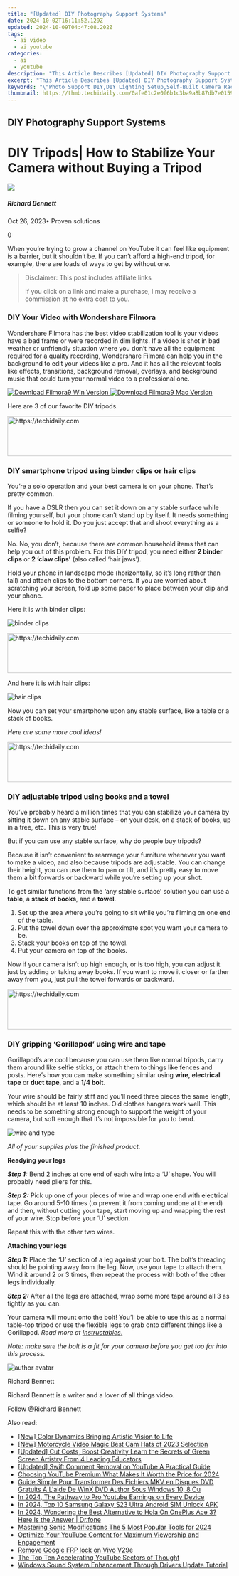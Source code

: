 ```yaml
---
title: "[Updated] DIY Photography Support Systems"
date: 2024-10-02T16:11:52.129Z
updated: 2024-10-09T04:47:08.202Z
tags:
  - ai video
  - ai youtube
categories:
  - ai
  - youtube
description: "This Article Describes [Updated] DIY Photography Support Systems"
excerpt: "This Article Describes [Updated] DIY Photography Support Systems"
keywords: "\"Photo Support DIY,DIY Lighting Setup,Self-Built Camera Rack,Portable Gear Stand,Easy Photography Stands,Personalized Backdrop System,Versatile Camera Mounts\""
thumbnail: https://thmb.techidaily.com/0afe01c2e0f6b1c3ba9a8b87db7e0159921da64d28f55d619b92fd6d20b9c57c.jpg
---
```


## DIY Photography Support Systems

# DIY Tripods| How to Stabilize Your Camera without Buying a Tripod

![](https://images.wondershare.com/filmora/article-images/richard-bennett.jpg)

##### Richard Bennett

 Oct 26, 2023• Proven solutions

[0](#commentsBoxSeoTemplate)

When you’re trying to grow a channel on YouTube it can feel like equipment is a barrier, but it shouldn’t be. If you can’t afford a high-end tripod, for example, there are loads of ways to get by without one.

>  Disclaimer: This post includes affiliate links
>
>  If you click on a link and make a purchase, I may receive a commission at no extra cost to you.
>

### DIY Your Video with Wondershare Filmora

Wondershare Filmora has the best video stabilization tool is your videos have a bad frame or were recorded in dim lights. If a video is shot in bad weather or unfriendly situation where you don’t have all the equipment required for a quality recording, Wondershare Filmora can help you in the background to edit your videos like a pro. And it has all the relevant tools like effects, transitions, background removal, overlays, and background music that could turn your normal video to a professional one.

[![Download Filmora9 Win Version](https://images.wondershare.com/filmora/guide/download-btn-win.jpg) ](https://tools.techidaily.com/wondershare/filmora/download/) [![Download Filmora9 Mac Version](https://images.wondershare.com/filmora/guide/download-btn-mac.jpg) ](https://tools.techidaily.com/wondershare/filmora/download/)

Here are 3 of our favorite DIY tripods.

<!-- affiliate ads begin -->
<a href="https://dhgate.sjv.io/c/5597632/1175223/12108" target="_top" id="1175223">
  <img src="//a.impactradius-go.com/display-ad/12108-1175223" border="0" alt="https://techidaily.com" width="728" height="90"/>
</a>
<img height="0" width="0" src="https://dhgate.sjv.io/i/5597632/1175223/12108" style="position:absolute;visibility:hidden;" border="0" />
<!-- affiliate ads end -->

### **DIY smartphone tripod using binder clips or hair clips**

You’re a solo operation and your best camera is on your phone. That’s pretty common.

If you have a DSLR then you can set it down on any stable surface while filming yourself, but your phone can’t stand up by itself. It needs something or someone to hold it. Do you just accept that and shoot everything as a selfie?

No. No, you don’t, because there are common household items that can help you out of this problem. For this DIY tripod, you need either **2 binder clips** or **2 ‘claw clips’** (also called ‘hair jaws’).

Hold your phone in landscape mode (horizontally, so it’s long rather than tall) and attach clips to the bottom corners. If you are worried about scratching your screen, fold up some paper to place between your clip and your phone.

Here it is with binder clips:

![binder clips](https://images.wondershare.com/filmora/article-images/binder-clips.jpg)

<!-- affiliate ads begin -->
<a href="https://ephamedtechinc.pxf.io/c/5597632/2136622/26400" target="_top" id="2136622">
  <img src="//a.impactradius-go.com/display-ad/26400-2136622" border="0" alt="https://techidaily.com" width="728" height="90"/>
</a>
<img height="0" width="0" src="https://ephamedtechinc.pxf.io/i/5597632/2136622/26400" style="position:absolute;visibility:hidden;" border="0" />
<!-- affiliate ads end -->

And here it is with hair clips:

![hair clips](https://images.wondershare.com/filmora/article-images/hair-clips.jpg)

Now you can set your smartphone upon any stable surface, like a table or a stack of books.

 _Here are some more cool ideas!_

<!-- affiliate ads begin -->
<a href="https://ephamedtechinc.pxf.io/c/5597632/2137218/26400" target="_top" id="2137218">
  <img src="//a.impactradius-go.com/display-ad/26400-2137218" border="0" alt="https://techidaily.com" width="728" height="90"/>
</a>
<img height="0" width="0" src="https://ephamedtechinc.pxf.io/i/5597632/2137218/26400" style="position:absolute;visibility:hidden;" border="0" />
<!-- affiliate ads end -->

### **DIY adjustable tripod using books and a towel**

You’ve probably heard a million times that you can stabilize your camera by sitting it down on any stable surface – on your desk, on a stack of books, up in a tree, etc. This is very true!

But if you can use any stable surface, why do people buy tripods?

Because it isn’t convenient to rearrange your furniture whenever you want to make a video, and also because tripods are adjustable. You can change their height, you can use them to pan or tilt, and it’s pretty easy to move them a bit forwards or backward while you’re setting up your shot.

To get similar functions from the ‘any stable surface’ solution you can use a **table**, a **stack of books**, and a **towel**.

1. Set up the area where you’re going to sit while you’re filming on one end of the table.
2. Put the towel down over the approximate spot you want your camera to be.
3. Stack your books on top of the towel.
4. Put your camera on top of the books.

Now if your camera isn’t up high enough, or is too high, you can adjust it just by adding or taking away books. If you want to move it closer or farther away from you, just pull the towel forwards or backward.

<!-- affiliate ads begin -->
<a href="https://appsumo.8odi.net/c/5597632/2151864/7443" target="_top" id="2151864">
  <img src="//a.impactradius-go.com/display-ad/7443-2151864" border="0" alt="https://techidaily.com" width="600" height="90"/>
</a>
<img height="0" width="0" src="https://appsumo.8odi.net/i/5597632/2151864/7443" style="position:absolute;visibility:hidden;" border="0" />
<!-- affiliate ads end -->

### **DIY gripping ‘Gorillapod’ using wire and tape**

Gorillapod’s are cool because you can use them like normal tripods, carry them around like selfie sticks, or attach them to things like fences and posts. Here’s how you can make something similar using **wire**, **electrical tape** or **duct tape**, and a **1/4 bolt**.

Your wire should be fairly stiff and you’ll need three pieces the same length, which should be at least 10 inches. Old clothes hangers work well. This needs to be something strong enough to support the weight of your camera, but soft enough that it’s not impossible for you to bend.

 ![wire and type](https://images.wondershare.com/filmora/article-images/wire-and-type.jpg)

_All of your supplies plus the finished product._

**Readying your legs**

**_Step 1:_** Bend 2 inches at one end of each wire into a ‘U’ shape. You will probably need pliers for this.

**_Step 2:_** Pick up one of your pieces of wire and wrap one end with electrical tape. Go around 5-10 times (to prevent it from coming undone at the end) and then, without cutting your tape, start moving up and wrapping the rest of your wire. Stop before your ‘U’ section.

Repeat this with the other two wires.

 **Attaching your legs**

_**Step 1:**_ Place the ‘U’ section of a leg against your bolt. The bolt’s threading should be pointing away from the leg. Now, use your tape to attach them. Wind it around 2 or 3 times, then repeat the process with both of the other legs individually.

_**Step 2:**_ After all the legs are attached, wrap some more tape around all 3 as tightly as you can.

 Your camera will mount onto the bolt! You’ll be able to use this as a normal table-top tripod or use the flexible legs to grab onto different things like a Gorillapod. _Read more at_ [_Instructables_.](http://www.instructables.com/id/Pocket-Tripod/)

_Note: make sure the bolt is a fit for your camera before you get too far into this process._

![author avatar](https://images.wondershare.com/filmora/article-images/richard-bennett.jpg)

Richard Bennett

Richard Bennett is a writer and a lover of all things video.

Follow @Richard Bennett

<ins class="adsbygoogle"
     style="display:block"
     data-ad-format="autorelaxed"
     data-ad-client="ca-pub-7571918770474297"
     data-ad-slot="1223367746"></ins>

<ins class="adsbygoogle"
     style="display:block"
     data-ad-client="ca-pub-7571918770474297"
     data-ad-slot="8358498916"
     data-ad-format="auto"
     data-full-width-responsive="true"></ins>

<span class="atpl-alsoreadstyle">Also read:</span>
<div><ul>
<li><a href="https://extra-lessons.techidaily.com/new-color-dynamics-bringing-artistic-vision-to-life/"><u>[New] Color Dynamics Bringing Artistic Vision to Life</u></a></li>
<li><a href="https://some-guidance.techidaily.com/new-motorcycle-video-magic-best-cam-hats-of-2023-selection/"><u>[New] Motorcycle Video Magic Best Cam Hats of 2023 Selection</u></a></li>
<li><a href="https://youtube-zero.techidaily.com/ed-cut-costs-boost-creativity-learn-the-secrets-of-green-screen-artistry-from-4-leading-educators/"><u>[Updated] Cut Costs, Boost Creativity Learn the Secrets of Green Screen Artistry From 4 Leading Educators</u></a></li>
<li><a href="https://youtube-webster.techidaily.com/ed-swift-comment-removal-on-youtube-a-practical-guide/"><u>[Updated] Swift Comment Removal on YouTube A Practical Guide</u></a></li>
<li><a href="https://youtube-zero.techidaily.com/ing-youtube-premium-what-makes-it-worth-the-price-for-2024/"><u>Choosing YouTube Premium What Makes It Worth the Price for 2024</u></a></li>
<li><a href="https://some-guidance.techidaily.com/guide-simple-pour-transformer-des-fichiers-mkv-en-disques-dvd-gratuits-a-laide-de-winx-dvd-author-sous-windows-10-8-ou/"><u>Guide Simple Pour Transformer Des Fichiers MKV en Disques DVD Gratuits À L'aide De WinX DVD Author Sous Windows 10, 8 Ou</u></a></li>
<li><a href="https://youtube-zero.techidaily.com/24-the-pathway-to-pro-youtube-earnings-on-every-device/"><u>In 2024, The Pathway to Pro Youtube Earnings on Every Device</u></a></li>
<li><a href="https://sim-unlock.techidaily.com/in-2024-top-10-samsung-galaxy-s23-ultra-android-sim-unlock-apk-by-drfone-android/"><u>In 2024, Top 10 Samsung Galaxy S23 Ultra Android SIM Unlock APK</u></a></li>
<li><a href="https://phone-solutions.techidaily.com/in-2024-wondering-the-best-alternative-to-hola-on-oneplus-ace-3-here-is-the-answer-drfone-by-drfone-virtual-android/"><u>In 2024, Wondering the Best Alternative to Hola On OnePlus Ace 3? Here Is the Answer | Dr.fone</u></a></li>
<li><a href="https://voice-adjusting.techidaily.com/mastering-sonic-modifications-the-5-most-popular-tools-for-2024/"><u>Mastering Sonic Modifications The 5 Most Popular Tools for 2024</u></a></li>
<li><a href="https://youtube-zero.techidaily.com/ize-your-youtube-content-for-maximum-viewership-and-engagement/"><u>Optimize Your YouTube Content for Maximum Viewership and Engagement</u></a></li>
<li><a href="https://techidaily.com/remove-google-frp-lock-on-vivo-v29e-by-drfone-android-unlock-remove-google-frp/"><u>Remove Google FRP lock on Vivo V29e</u></a></li>
<li><a href="https://youtube-zero.techidaily.com/op-ten-accelerating-youtube-sectors-of-thought/"><u>The Top Ten Accelerating YouTube Sectors of Thought</u></a></li>
<li><a href="https://win11-tips.techidaily.com/windows-sound-system-enhancement-through-drivers-update-tutorial/"><u>Windows Sound System Enhancement Through Drivers Update Tutorial</u></a></li>
</ul></div>

